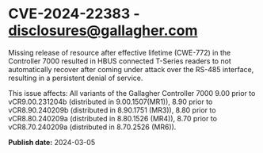 # CVE-2024-22383 - disclosures@gallagher.com


Missing release of resource after effective lifetime (CWE-772) in the Controller 7000 resulted in HBUS connected T-Series readers to not automatically recover after coming under attack over the RS-485 interface, resulting in a persistent denial of service. 

This issue affects: All variants of the Gallagher Controller 7000 9.00 prior to vCR9.00.231204b (distributed in 9.00.1507(MR1)), 8.90 prior to vCR8.90.240209b (distributed in 8.90.1751 (MR3)), 8.80 prior to vCR8.80.240209a (distributed in 8.80.1526 (MR4)), 8.70 prior to vCR8.70.240209a (distributed in 8.70.2526 (MR6)).





**Publish date:** 2024-03-05
